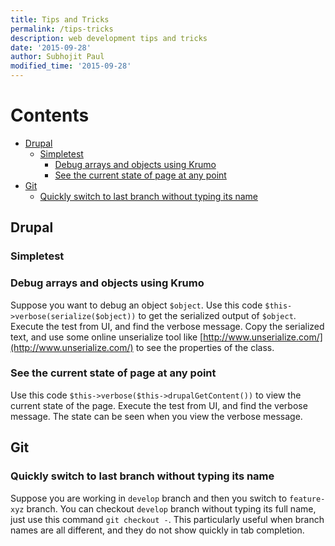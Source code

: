 ```yaml
---
title: Tips and Tricks
permalink: /tips-tricks
description: web development tips and tricks
date: '2015-09-28'
author: Subhojit Paul
modified_time: '2015-09-28'
---
```


# Contents
- [Drupal](#drupal)
  - [Simpletest](#simpletest)
    - [Debug arrays and objects using Krumo](#simpletest-debug)
    - [See the current state of page at any point](#simpletest-current-page-state)
- [Git](#git)
  - [Quickly switch to last branch without typing its name](#git-quick-switch-branch)

## <a name="drupal"></a>Drupal

### <a name="simpletest"></a>Simpletest

### <a name="simpletest-debug"></a>Debug arrays and objects using Krumo

Suppose you want to debug an object `$object`. Use this code `$this->verbose(serialize($object))` to get the serialized output of `$object`. Execute the test from UI, and find the verbose message. Copy the serialized text, and use some online unserialize tool like [http://www.unserialize.com/](http://www.unserialize.com/) to see the properties of the class.

### <a name="simpletest-current-page-state"></a>See the current state of page at any point

Use this code `$this->verbose($this->drupalGetContent())` to view the current state of the page. Execute the test from UI, and find the verbose message. The state can be seen when you view the verbose message.


## <a name="git"></a>Git

### <a name="git-quick-switch-branch"></a>Quickly switch to last branch without typing its name

Suppose you are working in `develop` branch and then you switch to `feature-xyz` branch. You can checkout `develop` branch without typing its full name, just use this command `git checkout -`. This particularly useful when branch names are all different, and they do not show quickly in tab completion.
